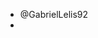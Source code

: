 - @GabrielLelis92
- 
<!---
GabrielLelis92/GabrielLelis92 is a ✨ special ✨ repository because its `README.md` (this file) appears on your GitHub profile.
You can click the Preview link to take a look at your changes.
--->
